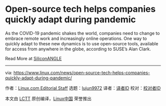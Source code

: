 [#]: collector: (lujun9972)
[#]: translator: ( )
[#]: reviewer: ( )
[#]: publisher: ( )
[#]: url: ( )
[#]: subject: (Open-source tech helps companies quickly adapt during pandemic)
[#]: via: (https://www.linux.com/news/open-source-tech-helps-companies-quickly-adapt-during-pandemic/)
[#]: author: (Linux.com Editorial Staff https://www.linux.com/author/linuxdotcom/)

Open-source tech helps companies quickly adapt during pandemic
======

As the COVID-19 pandemic shakes the world, companies need to change to embrace remote work and increasingly online operations. One way to quickly adapt to these new dynamics is to use open-source tools, available for access from anywhere in the globe, according to SUSE’s Alan Clark.

Read More at [SiliconANGLE][1]

--------------------------------------------------------------------------------

via: https://www.linux.com/news/open-source-tech-helps-companies-quickly-adapt-during-pandemic/

作者：[Linux.com Editorial Staff][a]
选题：[lujun9972][b]
译者：[译者ID](https://github.com/译者ID)
校对：[校对者ID](https://github.com/校对者ID)

本文由 [LCTT](https://github.com/LCTT/TranslateProject) 原创编译，[Linux中国](https://linux.cn/) 荣誉推出

[a]: https://www.linux.com/author/linuxdotcom/
[b]: https://github.com/lujun9972
[1]: https://siliconangle.com/2020/05/20/open-source-tech-helps-companies-quickly-adapt-pandemic-susecondigital/
